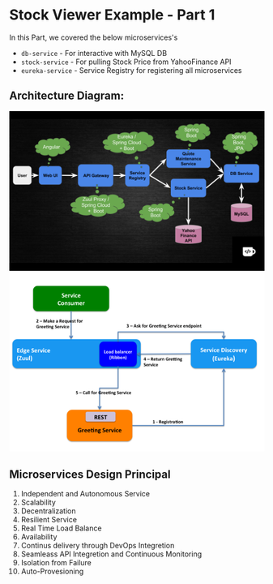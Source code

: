 # Stock Viewer Example - Part 1

In this Part, we covered the below microservices's
- `db-service` - For interactive with MySQL DB
- `stock-service` - For pulling Stock Price from YahooFinance API
- `eureka-service` - Service Registry for registering all microservices

## Architecture Diagram:
![Architecture 1](/Architecture_1.png)
![Architecture 2](/Architecture_2.png)


## Microservices Design Principal
1. Independent and Autonomous Service<br>
2. Scalability<br>
3. Decentralization<br>
4. Resilient Service<br>
5. Real Time Load Balance<br>
6. Availability<br>
7. Continus delivery through DevOps Integretion<br>
8. Seamleass API Integretion and Continuous Monitoring<br>
9. Isolation from Failure<br>
10. Auto-Provesioning<br>
